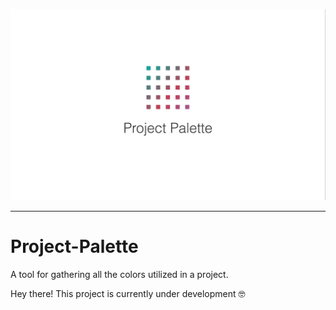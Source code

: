 ![Project-Palette Logo](/screenshots/Project-Palette-Logo-2.png?raw=true "Project-Palette")

---

# Project-Palette
A tool for gathering all the colors utilized in a project.

Hey there! This project is currently under development 🤓
